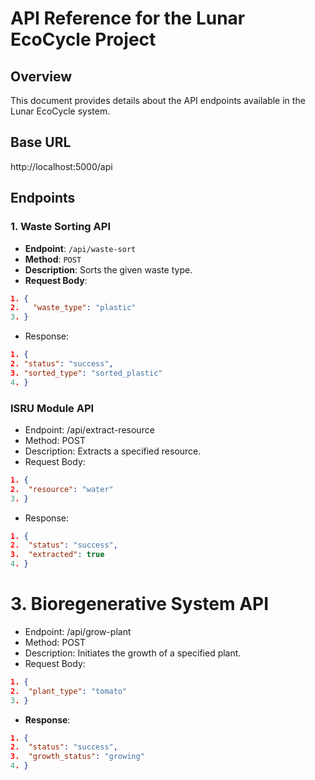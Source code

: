 # API Reference for the Lunar EcoCycle Project

## Overview
This document provides details about the API endpoints available in the Lunar EcoCycle system.

## Base URL
http://localhost:5000/api


## Endpoints

### 1. Waste Sorting API
- **Endpoint**: `/api/waste-sort`
- **Method**: `POST`
- **Description**: Sorts the given waste type.
- **Request Body**:

 ```json
 1. {
 2.   "waste_type": "plastic"
 3. }
 ```

 - Response:

  ```json
 1. {
 2. "status": "success",
 3. "sorted_type": "sorted_plastic"
 4. }
```

### ISRU Module API

- Endpoint: /api/extract-resource
- Method: POST
- Description: Extracts a specified resource.
- Request Body:

```json
1. {
2.  "resource": "water"
3. }
```

- Response:

```json
1. {
2.  "status": "success",
3.  "extracted": true
4. }
```

# 3. Bioregenerative System API

- Endpoint: /api/grow-plant
- Method: POST
- Description: Initiates the growth of a specified plant.
- Request Body:

```json
1. {
2.  "plant_type": "tomato"
3. }
```

- **Response**:

```json
1. {
2.  "status": "success",
3.  "growth_status": "growing"
4. }
```

